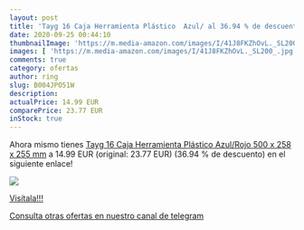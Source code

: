 ```yaml
---
layout: post
title: 'Tayg 16 Caja Herramienta Plástico  Azul/ al 36.94 % de descuento'
date: 2020-09-25 00:44:10
thumbnailImage: 'https://m.media-amazon.com/images/I/41J8FKZhOvL._SL200_.jpg'
images: [ 'https://m.media-amazon.com/images/I/41J8FKZhOvL._SL200_.jpg' ]
comments: true
category: ofertas
author: ring
slug: B004JPO51W
description:
actualPrice: 14.99 EUR
comparePrice: 23.77 EUR
inStock: true
---
```


Ahora mismo tienes [Tayg 16 Caja Herramienta Plástico  Azul/Rojo  500 x 258 x 255 mm](https://www.amazon.com/dp/B004JPO51W/?tag=redken08-20) a 14.99 EUR (original: 23.77 EUR) (36.94 %  de descuento) en el siguiente enlace!

[![](https://m.media-amazon.com/images/I/41J8FKZhOvL._SL200_.jpg)](https://www.amazon.com/dp/B004JPO51W/?tag=redken08-20)

[Visítala!!!](https://www.amazon.com/dp/B004JPO51W/?tag=redken08-20)

[Consulta otras ofertas en nuestro canal de telegram](https://t.me/s/ofertas25)

